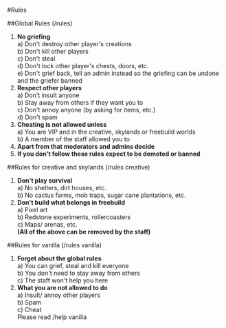 #Rules

##Global Rules (/rules)

1. **No griefing**  
 a) Don't destroy other player's creations  
 b) Don't kill other players  
 c) Don't steal  
 d) Don't lock other player's chests, doors, etc.  
 e) Don't grief back, tell an admin instead so the griefing can be undone and the griefer banned  
2. **Respect other players**  
 a) Don't insult anyone  
 b) Stay away from others if they want you to  
 c) Don't annoy anyone (by asking for items, etc.)  
 d) Don't spam  
3. **Cheating is not allowed unless**  
 a) You are VIP and in the creative, skylands or freebuild worlds  
 b) A member of the staff allowed you to  
4. **Apart from that moderators and admins decide**  
5. **If you don't follow these rules expect to be demoted or banned**

##Rules for creative and skylands (/rules creative)  
1. **Don't play survival**  
 a) No shelters, dirt houses, etc.  
 b) No cactus farms, mob traps, sugar cane plantations, etc.  
2. **Don't build what belongs in freebuild**  
 a) Pixel art  
 b) Redstone experiments, rollercoasters  
 c) Maps/ arenas, etc.  
**(All of the above can be removed by the staff)**  

##Rules for vanilla (/rules vanilla)  
1. **Forget about the global rules**  
 a) You can grief, steal and kill everyone  
 b) You don't need to stay away from others  
 c) The staff won't help you here  
2. **What you are not allowed to do**  
 a) Insult/ annoy other players  
 b) Spam  
 c) Cheat  
Please read /help vanilla